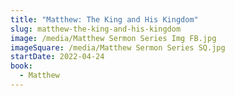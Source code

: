 ```yaml
---
title: "Matthew: The King and His Kingdom"
slug: matthew-the-king-and-his-kingdom
image: /media/Matthew Sermon Series Img FB.jpg
imageSquare: /media/Matthew Sermon Series SQ.jpg
startDate: 2022-04-24
book:
  - Matthew
---
```

